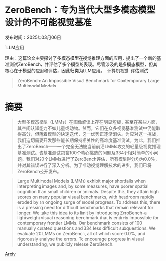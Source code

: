 # ZeroBench：专为当代大型多模态模型设计的不可能视觉基准

发布时间：2025年03月06日

`LLM应用

理由：这篇论文主要探讨了多模态模型在视觉推理方面的应用，提出了一个新的基准测试ZeroBench，并评估了多个模型的表现。尽管涉及的是多模态模型，但其核心在于模型的应用和评估，因此归类为LLM应用。` `计算机视觉` `评估测试`

> ZeroBench: An Impossible Visual Benchmark for Contemporary Large Multimodal Models

# 摘要

> 大型多模态模型（LMMs）在图像解读上存在明显短板，甚至在某些方面，其空间认知能力不如儿童或动物。然而，它们在众多视觉基准测试中仍能取得高分，但随着模型的快速迭代，这一优势正逐渐消失。为应对这一挑战，我们迫切需要开发那些能长期保持相关性的高难度基准测试。为此，我们推出了ZeroBench——一个完全无法被当前前沿LMMs攻克的轻量级视觉推理基准测试。该基准测试包含100个精心挑选的问题及334个相对简单的小问题。我们对20个LMMs进行了ZeroBench评估，所有模型得分均为0.0%，并对其错误进行了深入分析。为了推动视觉理解技术的进步，我们已将ZeroBench公开发布。


> Large Multimodal Models (LMMs) exhibit major shortfalls when interpreting images and, by some measures, have poorer spatial cognition than small children or animals. Despite this, they attain high scores on many popular visual benchmarks, with headroom rapidly eroded by an ongoing surge of model progress. To address this, there is a pressing need for difficult benchmarks that remain relevant for longer. We take this idea to its limit by introducing ZeroBench-a lightweight visual reasoning benchmark that is entirely impossible for contemporary frontier LMMs. Our benchmark consists of 100 manually curated questions and 334 less difficult subquestions. We evaluate 20 LMMs on ZeroBench, all of which score 0.0%, and rigorously analyse the errors. To encourage progress in visual understanding, we publicly release ZeroBench.

[Arxiv](https://arxiv.org/abs/2502.09696)